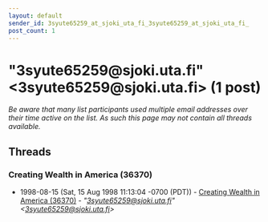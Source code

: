 ```yaml
---
layout: default
sender_id: 3syute65259_at_sjoki_uta_fi_3syute65259_at_sjoki_uta_fi_
post_count: 1
---
```


# "3syute65259<span>@</span>sjoki.uta.fi" <3syute65259<span>@</span>sjoki.uta.fi> (1 post)

_Be aware that many list participants used multiple email addresses over their time active on the list. As such this page may not contain all threads available._

## Threads

### Creating Wealth in America (36370)
+ 1998-08-15 (Sat, 15 Aug 1998 11:13:04 -0700 (PDT)) - [Creating Wealth in America (36370)](/archive/1998/08/0d80bf66fc9e7e04c4735f1bbeb260f28cdf5cc381105c0848c5ca665e443a83) - _"3syute65259@sjoki.uta.fi" \<3syute65259@sjoki.uta.fi\>_

